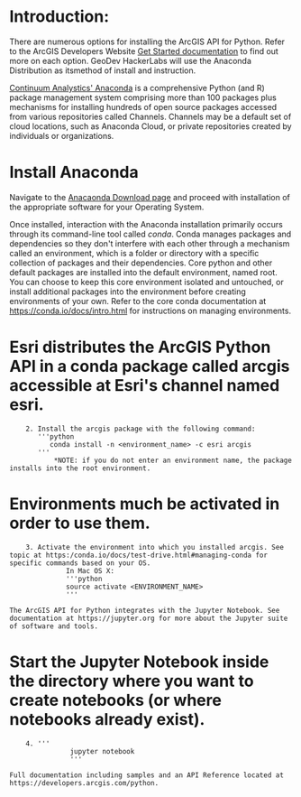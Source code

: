 # Introduction:

There are numerous options for installing the ArcGIS API for Python. Refer to the ArcGIS Developers Website [Get Started documentation](https://developers.arcgis.com/python/guide/install-and-set-up/) to find out more on each option. GeoDev HackerLabs will use the Anaconda Distribution as itsmethod of install and instruction. 

[Continuum Analystics' Anaconda](https://www.continuum.io/anaconda-overview) is a comprehensive Python (and R) package management system comprising more than 100 packages plus mechanisms for installing hundreds of open source packages accessed from various repositories called Channels. Channels may be a default set of cloud locations, such as Anaconda Cloud, or private repositories created by individuals or organizations.

# Install Anaconda

Navigate to the [Anacaonda Download page](https://www.continuum.io/downloads) and proceed with installation of the appropriate software for your Operating System. 

Once installed, interaction with the Anaconda installation primarily occurs through its command-line tool called *conda*. Conda manages packages and dependencies so they don't interfere with each other through a mechanism called an environment, which is a folder or directory with a specific collection of packages and their dependencies. Core python and other default packages are installed into the default environment, named root. You can choose to keep this core environment isolated and untouched, or install additional packages into the environment before creating environments of your own. Refer to the core conda documentation at https://conda.io/docs/intro.html for instructions on managing environments.

# Esri distributes the ArcGIS Python API in a conda package called arcgis accessible at Esri's channel named esri. 

		2. Install the arcgis package with the following command:
		   '''python
		      conda install -n <environment_name> -c esri arcgis 
		   '''
	           *NOTE: if you do not enter an environment name, the package installs into the root environment.

# Environments much be activated in order to use them.
		3. Activate the environment into which you installed arcgis. See topic at https:/conda.io/docs/test-drive.html#managing-conda for specific commands based on your OS.
                  In Mac OS X:
                  '''python
                  source activate <ENVIRONMENT_NAME>
                  '''

	The ArcGIS API for Python integrates with the Jupyter Notebook. See documentation at https://jupyter.org for more about the Jupyter suite of software and tools.  

# Start the Jupyter Notebook inside the directory where you want to create notebooks (or where notebooks already exist).
		4. '''
                   jupyter notebook
                   ''' 

	Full documentation including samples and an API Reference located at https://developers.arcgis.com/python.

